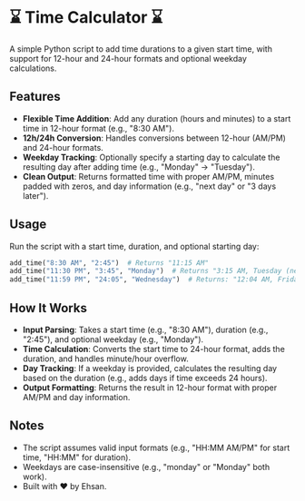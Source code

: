 # ⌛ Time Calculator ⌛
A simple Python script to add time durations to a given start time, with support for 12-hour and 24-hour formats and optional weekday calculations.

## Features
- **Flexible Time Addition**: Add any duration (hours and minutes) to a start time in 12-hour format (e.g., "8:30 AM").
- **12h/24h Conversion**: Handles conversions between 12-hour (AM/PM) and 24-hour formats.
- **Weekday Tracking**: Optionally specify a starting day to calculate the resulting day after adding time (e.g., "Monday" → "Tuesday").
- **Clean Output**: Returns formatted time with proper AM/PM, minutes padded with zeros, and day information (e.g., "next day" or "3 days later").

## Usage
Run the script with a start time, duration, and optional starting day:
```python
add_time("8:30 AM", "2:45")  # Returns "11:15 AM"
add_time("11:30 PM", "3:45", "Monday")  # Returns "3:15 AM, Tuesday (next day)"
add_time("11:59 PM", "24:05", "Wednesday")  # Returns: "12:04 AM, Friday (2 days later)"
```

## How It Works
- **Input Parsing**: Takes a start time (e.g., "8:30 AM"), duration (e.g., "2:45"), and optional weekday (e.g., "Monday").
- **Time Calculation**: Converts the start time to 24-hour format, adds the duration, and handles minute/hour overflow.
- **Day Tracking**: If a weekday is provided, calculates the resulting day based on the duration (e.g., adds days if time exceeds 24 hours).
- **Output Formatting**: Returns the result in 12-hour format with proper AM/PM and day information.

## Notes
- The script assumes valid input formats (e.g., "HH:MM AM/PM" for start time, "HH:MM" for duration).
- Weekdays are case-insensitive (e.g., "monday" or "Monday" both work).
- Built with ❤️ by Ehsan.
